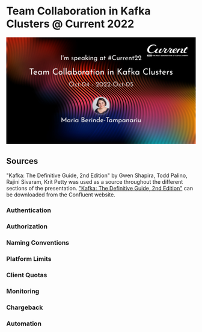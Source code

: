 # Team Collaboration in Kafka Clusters @ Current 2022
![Banner](/images/Berinde-Tampanariu-TeamCollaborationInKafkaClusters.jpeg)
## Sources
"Kafka: The Definitive Guide, 2nd Edition" by Gwen Shapira, Todd Palino, Rajini Sivaram, Krit Petty was used as a source throughout the different sections of the presentation. ["Kafka: The Definitive Guide, 2nd Edition"](https://www.confluent.io/resources/kafka-the-definitive-guide-v2/) can be downloaded from the Confluent website.

### Authentication
### Authorization
### Naming Conventions
### Platform Limits
### Client Quotas
### Monitoring
### Chargeback
### Automation
